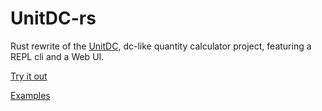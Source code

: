 # UnitDC-rs

Rust rewrite of the [UnitDC](https://github.com/eternal-flame-AD/unitdc), dc-like quantity calculator project, featuring a REPL cli and a Web UI.

[Try it out](https://eternal-flame-ad.github.io/unitdc-rs/)

[Examples](https://github.com/eternal-flame-AD/unitdc/wiki/Examples)